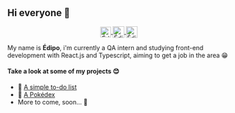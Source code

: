 ## Hi everyone 👋
<p align="center">
    <a href="https://www.linkedin.com/in/edipoyurirs/">
        <img align="center" alt="Édipo Yuri - Linkedin" width="24px" src="https://github.com/TheDudeThatCode/TheDudeThatCode/blob/master/Assets/Linkedin.svg" />
    </a>
    <a href="https://twitter.com/EdipoYuri">
        <img align="center" alt="Édipo Yuri - Twitter" width="26px" src="https://github.com/TheDudeThatCode/TheDudeThatCode/blob/master/Assets/Twitter.svg" />
    </a>
    <a href="mailto:edipoyurirs@gmail.com">
        <img align="center" alt="Édipo Yuri - Gmail" width="26px" src="https://github.com/TheDudeThatCode/TheDudeThatCode/blob/master/Assets/Gmail.svg" />
    </a>
</p>

My name is **Édipo**, i'm currently a QA intern and studying front-end development with React.js and Typescript, aiming to get a job in the area 😁

#### Take a look at some of my projects 😊

- 📃 [A simple to-do list](https://github.com/EdipoYuri/todo-react)
- 🧧 [A Pokédex](https://github.com/EdipoYuri/pokedex-react)
- More to come, soon... 🤭
